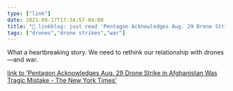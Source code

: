 ```yaml
---
type: ["link"]
date: 2021-09-17T17:34:57-04:00
title: "🔗 linkblog: just read 'Pentagon Acknowledges Aug. 29 Drone Strike in Afghanistan Was Tragic Mistake - The New York Times'"
tags: ["drones","drone strikes","war"]
---
```

What a heartbreaking story. We need to rethink our relationship with drones—and war.
 
[link to 'Pentagon Acknowledges Aug. 29 Drone Strike in Afghanistan Was Tragic Mistake - The New York Times'](https://www.nytimes.com/2021/09/17/us/politics/pentagon-drone-strike-afghanistan.html)

